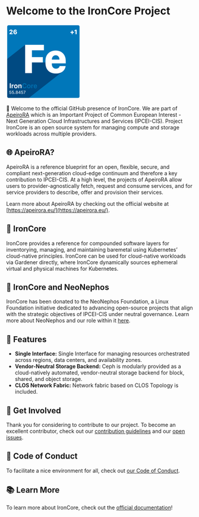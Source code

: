 # Welcome to the IronCore Project

<img src="https://github.com/ironcore-dev/ironcore/blob/main/docs/assets/logo_borderless.svg" alt="IronCore Logo" width="200" />

:wave: Welcome to the official GitHub presence of IronCore. We are part of [ApeiroRA](https://apeirora.eu/content/projects/) which is an Important Project of Common European Interest - Next Generation Cloud Infrastructures and Services (IPCEI-CIS). Project IronCore is an open source system for managing compute and storage workloads across multiple providers.

## :globe_with_meridians: ApeiroRA?

ApeiroRA is a reference blueprint for an open, flexible, secure, and compliant next-generation cloud-edge continuum and therefore a key contribution to IPCEI-CIS. At a high level, the projects of ApeiroRA allow users to provider-agnostically fetch, request and consume services, and for service providers to describe, offer and provision their services.

Learn more about ApeiroRA by checking out the official website at [https://apeirora.eu/](https://apeirora.eu/).

## :handshake: IronCore

IronCore provides a reference for compounded software layers for inventorying, managing, and maintaining baremetal using Kubernetes’ cloud-native principles. IronCore can be used for cloud-native workloads via Gardener directly, where IronCore dynamically sources ephemeral virtual and physical machines for Kubernetes.

## :pushpin: IronCore and NeoNephos

IronCore has been donated to the NeoNephos Foundation, a Linux Foundation initiative dedicated to advancing open-source projects that align with the strategic objectives of IPCEI-CIS under neutral governance. Learn more about NeoNephos and our role within it [here](https://neonephos.org).

## :penguin: Features

- **Single Interface:** Single Interface for managing resources orchestrated across regions, data centers, and availability zones.
- **Vendor-Neutral Storage Backend:** Ceph is modularly provided as a cloud-natively automated, vendor-neutral storage backend for block, shared, and object storage.
- **CLOS Network Fabric:** Network fabric based on CLOS Topology is included.

## :busts_in_silhouette: Get Involved

Thank you for considering to contribute to our project.
To become an excellent contributor, check out our [contribution guidelines](https://github.com/ironcore-dev/ironcore/blob/main/docs/development/contribution.md) and our [open issues](https://github.com/issues?q=is%3Aopen+is%3Aissue+org%3Aironcore-dev+archived%3Afalse+).

## :blue_heart: Code of Conduct

To facilitate a nice environment for all, check out [our Code of Conduct](https://github.com/ironcore-dev/.github/blob/main/CODE_OF_CONDUCT.md).

## :books: Learn More

To learn more about IronCore, check out the [official documentation](https://ironcore-dev.github.io/docs/)!
